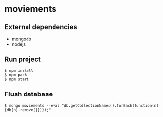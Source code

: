 # moviements

## External dependencies
* mongodb
* nodejs

## Run project
```
$ npm install
$ npm pack
$ npm start
```

## Flush database
```
$ mongo moviements --eval "db.getCollectionNames().forEach(function(n){db[n].remove({})});"
```